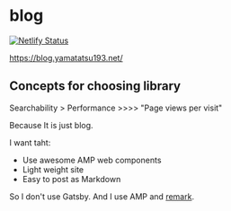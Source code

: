 # blog

[![Netlify Status](https://api.netlify.com/api/v1/badges/7ff34b85-68e3-4b59-bfba-2c873abd1440/deploy-status)](https://app.netlify.com/sites/yamatatsu193-blog/deploys)

https://blog.yamatatsu193.net/

## Concepts for choosing library

Searchability > Performance >>>> "Page views per visit"

Because It is just blog.

I want taht:

- Use awesome AMP web components
- Light weight site
- Easy to post as Markdown

So I don't use Gatsby. And I use AMP and [remark](https://github.com/remarkjs/remark).
